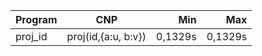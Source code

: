 Program | CNP | Min | Max
--- | --- | ---: | ---:
proj_id | proj(id,{a:u, b:v}) | 0,1329s | 0,1329s
